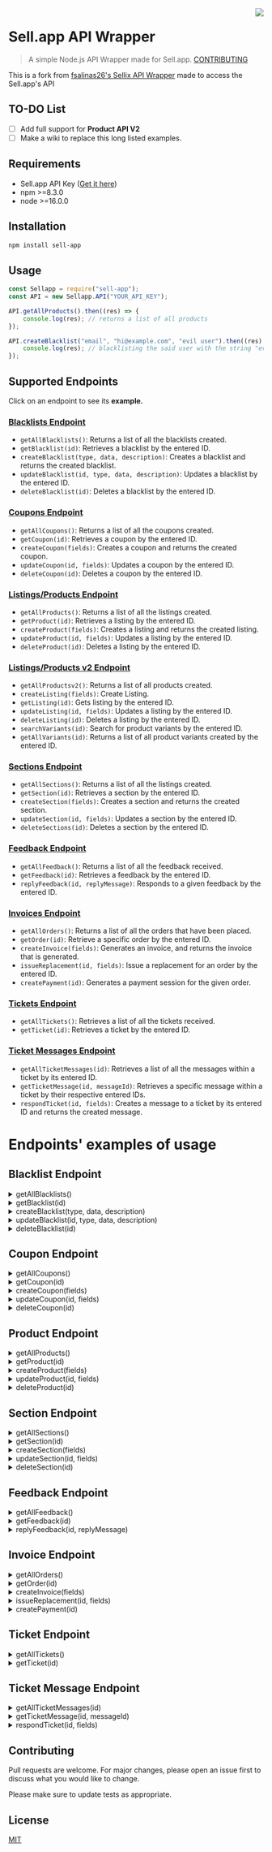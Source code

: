 <img src="https://i.vgy.me/NomCdN.png" align="right" />

# Sell.app API Wrapper

> A simple Node.js API Wrapper made for Sell.app. <a href="#contributing">CONTRIBUTING</a>

This is a fork from [fsalinas26's Sellix API Wrapper](https://github.com/fsalinas26/sellix-api-wrapper) made to access the Sell.app's API

## TO-DO List

-   [ ] Add full support for **Product API V2**
-   [ ] Make a wiki to replace this long listed examples.

## Requirements

-   Sell.app API Key ([Get it here](https://sell.app/user/api-tokens))
-   npm >=8.3.0
-   node >=16.0.0

## Installation

```bash
npm install sell-app
```

## Usage

```javascript
const Sellapp = require("sell-app");
const API = new Sellapp.API("YOUR_API_KEY");

API.getAllProducts().then((res) => {
	console.log(res); // returns a list of all products
});

API.createBlacklist("email", "hi@example.com", "evil user").then((res) => {
	console.log(res); // blacklisting the said user with the string "evil user" as description
});
```

## Supported Endpoints

Click on an endpoint to see its <b>example.</b>

### <a href="#blacklist-endpoint">Blacklists Endpoint</a>

-   `getAllBlacklists()`: Returns a list of all the blacklists created.
-   `getBlacklist(id)`: Retrieves a blacklist by the entered ID.
-   `createBlacklist(type, data, description)`: Creates a blacklist and returns the created blacklist.
-   `updateBlacklist(id, type, data, description)`: Updates a blacklist by the entered ID.
-   `deleteBlacklist(id)`: Deletes a blacklist by the entered ID.

### <a href="#coupon-endpoint">Coupons Endpoint</a>

-   `getAllCoupons()`: Returns a list of all the coupons created.
-   `getCoupon(id)`: Retrieves a coupon by the entered ID.
-   `createCoupon(fields)`: Creates a coupon and returns the created coupon.
-   `updateCoupon(id, fields)`: Updates a coupon by the entered ID.
-   `deleteCoupon(id)`: Deletes a coupon by the entered ID.

### <a href="#product-endpoint">Listings/Products Endpoint</a>

-   `getAllProducts()`: Returns a list of all the listings created.
-   `getProduct(id)`: Retrieves a listing by the entered ID.
-   `createProduct(fields)`: Creates a listing and returns the created listing.
-   `updateProduct(id, fields)`: Updates a listing by the entered ID.
-   `deleteProduct(id)`: Deletes a listing by the entered ID.

### <a href="#productv2-endpoint">Listings/Products v2 Endpoint</a>

-   `getAllProductsv2()`: Returns a list of all products created.
-   `createListing(fields)`: Create Listing.
-   `getListing(id)`: Gets listing by the entered ID.
-   `updateListing(id, fields)`: Updates a listing by the entered ID.
-   `deleteListing(id)`: Deletes a listing by the entered ID.
-   `searchVariants(id)`: Search for product variants by the entered ID.
-   `getAllVariants(id)`: Returns a list of all product variants created by the entered ID.

### <a href="#section-endpoint">Sections Endpoint</a>

-   `getAllSections()`: Returns a list of all the listings created.
-   `getSection(id)`: Retrieves a section by the entered ID.
-   `createSection(fields)`: Creates a section and returns the created section.
-   `updateSection(id, fields)`: Updates a section by the entered ID.
-   `deleteSections(id)`: Deletes a section by the entered ID.

### <a href="#feedback-endpoint">Feedback Endpoint</a>

-   `getAllFeedback()`: Returns a list of all the feedback received.
-   `getFeedback(id)`: Retrieves a feedback by the entered ID.
-   `replyFeedback(id, replyMessage)`: Responds to a given feedback by the entered ID.

### <a href="#invoice-endpoint">Invoices Endpoint</a>

-   `getAllOrders()`: Returns a list of all the orders that have been placed.
-   `getOrder(id)`: Retrieve a specific order by the entered ID.
-   `createInvoice(fields)`: Generates an invoice, and returns the invoice that is generated.
-   `issueReplacement(id, fields)`: Issue a replacement for an order by the entered ID.
-   `createPayment(id)`: Generates a payment session for the given order.

### <a href="#ticket-endpoint">Tickets Endpoint</a>

-   `getAllTickets()`: Retrieves a list of all the tickets received.
-   `getTicket(id)`: Retrieves a ticket by the entered ID.

### <a href="#ticket-message-endpoint">Ticket Messages Endpoint</a>

-   `getAllTicketMessages(id)`: Retrieves a list of all the messages within a ticket by its entered ID.
-   `getTicketMessage(id, messageId)`: Retrieves a specific message within a ticket by their respective entered IDs.
-   `respondTicket(id, fields)`: Creates a message to a ticket by its entered ID and returns the created message.

# Endpoints' examples of usage

## Blacklist Endpoint

<details>
  <summary>getAllBlacklists()</summary>
  
```javascript
API.getAllBlacklists().then((res) => {
	console.log(res);
});
```
</details>

<details>
  <summary>getBlacklist(id)</summary>
  
```javascript
API.getBlacklist("164").then((res) => {
    console.log(res);
});
```
| Parameters |  Type  | Required |      Description       |
| :--------: | :----: | :------: | :--------------------: |
|    `id`    | string |    ✔️    | ID of a blacklist rule |
</details>

<details>
  <summary>createBlacklist(type, data, description)</summary>
  
```javascript
API.createBlacklist("ip", "1.3.3.7", "Block hackers").then((res) => {
    console.log(res);
});
```
|  Parameters   |  Type  | Required |                                            Description                                             |
| :-----------: | :----: | :------: | :------------------------------------------------------------------------------------------------: |
|    `type`     | string |    ✔️    |         Your blacklist rule's type, can be one of the following - "email", "ip", "country"         |
|    `data`     | string |    ✔️    | Depending on the type you chose, you can enter an IP address, email address, or country code here. |
| `description` | string |    ✔️    |           A description that will help you remember why this blacklist rule was created.           |
</details>

<details>
  <summary>updateBlacklist(id, type, data, description)</summary>

```javascript
API.updateBlacklist(
	"164",
	"country",
	"MX",
	"sorry my fellow Mexican friends :sob:"
).then((res) => {
	console.log(res);
});
```

|  Parameters   |  Type  | Required |                                            Description                                             |
| :-----------: | :----: | :------: | :------------------------------------------------------------------------------------------------: |
|     `id`      | string |    ✔️    |                            ID of the blacklist rule you want to update                             |
|    `type`     | string |    ✔️    |         Your blacklist rule's type, can be one of the following - "email", "ip", "country"         |
|    `data`     | string |    ✔️    | Depending on the type you chose, you can enter an IP address, email address, or country code here. |
| `description` | string |    ✔️    |           A description that will help you remember why this blacklist rule was created.           |

</details>

<details>
  <summary>deleteBlacklist(id)</summary>
  
```javascript
API.deleteBlacklist("164").then((res) => {
    console.log(res);
});
```
| Parameters |  Type  | Required |      Description       |
| :--------: | :----: | :------: | :--------------------: |
|    `id`    | string |    ✔️    | ID of the blacklist rule you want to delete |
</details>

## Coupon Endpoint

<details>
  <summary>getAllCoupons()</summary>
  
```javascript
API.getAllCoupons().then((res) => {
	console.log(res);
});
```
</details>

<details>
  <summary>getCoupon(id)</summary>
  
```javascript
API.getCoupon("468").then((res) => {
    console.log(res);
});
```
| Parameters |  Type  | Required |      Description       |
| :--------: | :----: | :------: | :--------------------: |
|    `id`    | string |    ✔️    | ID of the coupon |
</details>

<details>
  <summary>createCoupon(fields)</summary>
  
```javascript
API.createCoupon({
	"code": "15off",
	"type": "PERCENTAGE",
	"discount": "15",
	"store_wide": false
}).then((res) => {
	console.log(res);
});
```

| Parameters |  Type  | Required |  Description   |
| :--------: | :----: | :------: | :------------: |
|  `fields`  | object |    ✔️    | Coupon's field |

| Fields' Values |    Type     | Required |                                 Description                                  |
| :------------: | :---------: | :------: | :--------------------------------------------------------------------------: |
|     `code`     |   string    |    ✔️    |             The coupon code the customer enters during checkout.             |
|     `type`     |   string    |    ✔️    |                 This can be either "PERCENTAGE" or "AMOUNT".                 |
|   `discount`   |   string    |    ✔️    |                  The discount value in percentage or cents.                  |
|    `limit`     |  int/null   |    ❌    | The maximum amount of times a coupon code can be used, across all customers. |
|  `store_wide`  |   boolean   |    ✔️    |     Whether the coupon applies to all products within your store or not.     |
|  `expires_at`  | string/null |    ❌    |            The coupon's expiry date. (format: YY-MM-DD HH-MM-SS)             |

</details>

<details>
  <summary>updateCoupon(id, fields)</summary>
  
```javascript
API.updateCoupon("468", {
	"code": "free20",
	"type": "AMOUNT",
	"discount": "20", // price reduces by 20 dollars
	"limit": 2, // can only be used twice then expires
	"store_wide": true, // the code now can be used across all of your products
	"expires_at": "2023-01-01 12:00:00"
}).then((res) => {
	console.log(res);
});
```

| Parameters |  Type  | Required |             Description             |
| :--------: | :----: | :------: | :---------------------------------: |
|    `id`    | string |    ✔️    | ID of the coupon you want to update |
|  `fields`  | object |    ✔️    |           Coupon's field            |

| Fields' Values |    Type     | Required |                                 Description                                  |
| :------------: | :---------: | :------: | :--------------------------------------------------------------------------: |
|     `code`     |   string    |    ✔️    |             The coupon code the customer enters during checkout.             |
|     `type`     |   string    |    ✔️    |                 This can be either "PERCENTAGE" or "AMOUNT".                 |
|   `discount`   |   string    |    ✔️    |                  The discount value in percentage or cents.                  |
|    `limit`     |  int/null   |    ❌    | The maximum amount of times a coupon code can be used, across all customers. |
|  `store_wide`  |   boolean   |    ✔️    |     Whether the coupon applies to all products within your store or not.     |
|  `expires_at`  | string/null |    ❌    |            The coupon's expiry date. (format: YY-MM-DD HH-MM-SS)             |

</details>

<details>
  <summary>deleteCoupon(id)</summary>
  
```javascript
API.deleteCoupon("468").then((res) => {
    console.log(res);
});
```
| Parameters |  Type  | Required |      Description       |
| :--------: | :----: | :------: | :--------------------: |
|    `id`    | string |    ✔️    | ID of the coupon you want to delete |
</details>

## Product Endpoint

<details>
  <summary>getAllProducts()</summary>
  
```javascript
API.getAllProducts().then((res) => {
	console.log(res);
});
```
</details>

<details>
  <summary>getProduct(id)</summary>
  
```javascript
API.getProduct("4982").then((res) => {
    console.log(res);
});
```
| Parameters |  Type  | Required |      Description       |
| :--------: | :----: | :------: | :--------------------: |
|    `id`    | string |    ✔️    | ID of the product |
</details>

<details>
  <summary>createProduct(fields)</summary>
  
```javascript
API.createProduct({
	"title": "Millions of gold pieces",
	"description": "Get rich, buy this.",
	"deliverable": {
		"delivery_text": "Meet me in world 5",
		"type": "MANUAL",
		"data": {
			"stock": 666,
			"comment": "Thanks"
		}
	},
	"price": {
		"price": 50,
		"currency": "USD"
	},
	"payment_methods": ["PAYPAL"],
	"minimum_purchase_quantity": 1,
	"visibility": "HIDDEN"
})
	.then((res) => {
		console.log(res);
	})
	.catch((err) => {
		console.log(err);
	});
```

| Parameters |  Type  | Required |   Description   |
| :--------: | :----: | :------: | :-------------: |
|  `fields`  | object |    ✔️    | Product's field |

|       Fields' Values        |      Type       | Required |                                                                   Description                                                                    |
| :-------------------------: | :-------------: | :------: | :----------------------------------------------------------------------------------------------------------------------------------------------: |
|           `title`           |     string      |    ✔️    |                                                               The product's title.                                                               |
|        `description`        |     string      |    ✔️    |                                                            The product's description.                                                            |
|           `image`           |   object/null   |    ❌    |                                      An image binary which will be visible when someone views your product.                                      |
|           `order`           |    int/null     |    ❌    |                                          The product's order in which it is sorted on your storefront.                                           |
|        `visibility`         |     string      |    ✔️    |                       Either "PUBLIC", "HIDDEN", or "PRIVATE" - depending on whether you want this product to be visible.                        |
|        `deliverable`        |     object      |    ✔️    | The product's deliverable which will be sent to the customer. Consists of three pieces of nested data, being "delivery_text", "type", and "data" |
|           `price`           |     object      |    ✔️    |                        The product's price in nested format. Consists of two variables "PRICE" (in cents) and "CURRENCY".                        |
|          `humble`           |     boolean     |    ❌    |                              Whether you want to allow the customer to pay more than the product's price. ( ͡° ͜ʖ ͡°)                               |
|      `payment_methods`      | array of string |    ✔️    |                        Items Enum: "COINBASE" "PAYDASH" "PAYPAL" "STRIPE". The product's payment methods in array format.                        |
|  `additional_information`   |      array      |    ❌    |                               Additional info that can be requested from the customer during the checkout process.                               |
|       `bulk_discount`       |      array      |    ❌    |                                 An array of discounts when a customer purchases more than a specified quantity.                                  |
| `minimum_purchase_quantity` |       int       |    ✔️    |                                                The minimum amount a customer is able to purchase.                                                |
| `maximum_purchase_quantity` |    int/null     |    ❌    |                                                The maximum amount a customer is able to purchase.                                                |
|          `webhook`          |   string/null   |    ❌    |                                         A webhook URL that will receive updates when orders are placed.                                          |
|         `warranty`          |   object/null   |    ❌    |                                        The warranty time in which a customer is able to request a refund.                                        |
|          `locked`           |     boolean     |    ❌    |                                           Whether this product is locked by the admins or moderators.                                            |
|          `section`          |    int/null     |    ❌    |                             The ID of a section to associate with this product. Use null to disassociate a section.                              |

</details>

<details>
  <summary>updateProduct(id, fields)</summary>
  
```javascript
API.updateProduct("4982", {
	"title": "Millions of gold pieces EXTRA",
	"slug": "millions-of-gold-pieces",
	"description": "Get rich, buy this.",
	"visibility": "PUBLIC",
	"deliverable": {
		"delivery_text": "Meet me in world 1000!!",
		"type": "MANUAL",
		"data": {
			"stock": 666,
			"comment": "Thanks broski (scammed, real)"
		}
	},
	"price": {
		"price": 1000, // ( ͡° ͜ʖ ͡°)
		"currency": "USD"
	},
	"humble": true,
	"payment_methods": ["PAYPAL"],
	"minimum_purchase_quantity": 1,
	"maximum_purchase_quantity": 20
})
	.then((res) => {
		console.log(res);
	})
	.catch((err) => {
		console.log(err);
	});
```

| Parameters |  Type  | Required |             Description             |
| :--------: | :----: | :------: | :---------------------------------: |
|    `id`    | string |    ✔️    | ID of the coupon you want to update |
|  `fields`  | object |    ✔️    |           Coupon's field            |

|       Fields' Values        |      Type       | Required |                                                                   Description                                                                    |
| :-------------------------: | :-------------: | :------: | :----------------------------------------------------------------------------------------------------------------------------------------------: |
|           `title`           |     string      |    ✔️    |                                                               The product's title.                                                               |
|        `description`        |     string      |    ✔️    |                                                            The product's description.                                                            |
|           `image`           |   object/null   |    ❌    |                                      An image binary which will be visible when someone views your product.                                      |
|           `order`           |    int/null     |    ❌    |                                          The product's order in which it is sorted on your storefront.                                           |
|        `visibility`         |     string      |    ✔️    |                       Either "PUBLIC", "HIDDEN", or "PRIVATE" - depending on whether you want this product to be visible.                        |
|        `deliverable`        |     object      |    ✔️    | The product's deliverable which will be sent to the customer. Consists of three pieces of nested data, being "delivery_text", "type", and "data" |
|           `price`           |     object      |    ✔️    |                        The product's price in nested format. Consists of two variables "PRICE" (in cents) and "CURRENCY".                        |
|          `humble`           |     boolean     |    ❌    |                              Whether you want to allow the customer to pay more than the product's price. ( ͡° ͜ʖ ͡°)                               |
|      `payment_methods`      | array of string |    ✔️    |                        Items Enum: "COINBASE" "PAYDASH" "PAYPAL" "STRIPE". The product's payment methods in array format.                        |
|  `additional_information`   |      array      |    ❌    |                               Additional info that can be requested from the customer during the checkout process.                               |
|       `bulk_discount`       |      array      |    ❌    |                                 An array of discounts when a customer purchases more than a specified quantity.                                  |
| `minimum_purchase_quantity` |       int       |    ✔️    |                                                The minimum amount a customer is able to purchase.                                                |
| `maximum_purchase_quantity` |    int/null     |    ❌    |                                                The maximum amount a customer is able to purchase.                                                |
|          `webhook`          |   string/null   |    ❌    |                                         A webhook URL that will receive updates when orders are placed.                                          |
|         `warranty`          |   object/null   |    ❌    |                                        The warranty time in which a customer is able to request a refund.                                        |
|          `locked`           |     boolean     |    ❌    |                                           Whether this product is locked by the admins or moderators.                                            |
|          `section`          |    int/null     |    ❌    |                             The ID of a section to associate with this product. Use null to disassociate a section.                              |

</details>

<details>
  <summary>deleteProduct(id)</summary>
  
```javascript
API.deleteProduct("4982").then((res) => {
    console.log(res);
});
```
| Parameters |  Type  | Required |      Description       |
| :--------: | :----: | :------: | :--------------------: |
|    `id`    | string |    ✔️    | ID of the product you want to delete |
</details>

## Section Endpoint

<details>
  <summary>getAllSections()</summary>
  
```javascript
API.getAllSections().then((res) => {
	console.log(res);
});
```
</details>

<details>
  <summary>getSection(id)</summary>
  
```javascript
API.getSection("694").then((res) => {
    console.log(res);
});
```
| Parameters |  Type  | Required |      Description       |
| :--------: | :----: | :------: | :--------------------: |
|    `id`    | string |    ✔️    | ID of a section |
</details>

<details>
  <summary>createSection(fields)</summary>
  
```javascript
API.createSection({
	"title": "Gaming Goods",
	"hidden": false
})
	.then((res) => {
		console.log(res);
	})
	.catch((err) => {
		console.log(err);
	});
```

| Parameters |  Type  | Required |   Description   |
| :--------: | :----: | :------: | :-------------: |
|  `fields`  | object |    ✔️    | Section's field |

| Fields' Values |  Type   | Required |                                     Description                                      |
| :------------: | :-----: | :------: | :----------------------------------------------------------------------------------: |
|    `title`     | string  |    ✔️    |                                 The section's title.                                 |
|    `hidden`    | boolean |    ✔️    | Whether this section is hidden from public view (can only be accessed by direct URL) |
|    `order`     |   int   |    ❌    |        The order of the section in which it is displayed on your storefront.         |

</details>

<details>
  <summary>updateSection(id, fields)</summary>
  
```javascript
API.updateSection("694", {
	"title": "Gaming Goods",
	"hidden": false,
	"order": 1,
	"slug": "gaming-goods"
}).then((res) => {
	console.log(res);
});
```

| Parameters |  Type  | Required |             Description             |
| :--------: | :----: | :------: | :---------------------------------: |
|    `id`    | string |    ✔️    | ID of the coupon you want to update |
|  `fields`  | object |    ✔️    |           Coupon's field            |

| Fields' Values |  Type   | Required |                                     Description                                      |
| :------------: | :-----: | :------: | :----------------------------------------------------------------------------------: |
|    `title`     | string  |    ✔️    |                                 The section's title.                                 |
|    `hidden`    | boolean |    ✔️    | Whether this section is hidden from public view (can only be accessed by direct URL) |
|    `order`     |   int   |    ❌    |        The order of the section in which it is displayed on your storefront.         |

</details>

<details>
  <summary>deleteSection(id)</summary>
  
```javascript
API.deleteSection("694").then((res) => {
    console.log(res);
});
```
| Parameters |  Type  | Required |      Description       |
| :--------: | :----: | :------: | :--------------------: |
|    `id`    | string |    ✔️    | ID of the section you want to delete |
</details>

## Feedback Endpoint

<details>
  <summary>getAllFeedback()</summary>
  
```javascript
API.getAllFeedback().then((res) => {
	console.log(res);
});
```
</details>

<details>
  <summary>getFeedback(id)</summary>
  
```javascript
API.getFeedback("666").then((res) => {
    console.log(res);
});
```
| Parameters |  Type  | Required |      Description       |
| :--------: | :----: | :------: | :--------------------: |
|    `id`    | string |    ✔️    | ID of a feedback |
</details>

<details>
  <summary>replyFeedback(id, replyMessage)</summary>
  
```javascript
API.replyFeedback("666", "Thanks for the positive feedback!").then((res) => {
	console.log(res);
});
```

|   Parameters   |  Type  | Required |                                Description                                |
| :------------: | :----: | :------: | :-----------------------------------------------------------------------: |
|      `id`      | string |    ✔️    |                    ID of the coupon you want to update                    |
| `replyMessage` | string |    ✔️    | A reply message that was left by the store owner who received this rating |

</details>

## Invoice Endpoint

<details>
  <summary>getAllOrders()</summary>
  
```javascript
API.getAllOrders().then((res) => {
	console.log(res);
});
```
</details>

<details>
  <summary>getOrder(id)</summary>
  
```javascript
API.getOrder("666").then((res) => {
    console.log(res);
});
```
| Parameters |  Type  | Required |      Description       |
| :--------: | :----: | :------: | :--------------------: |
|    `id`    | string |    ✔️    | ID of an order |
</details>

<details>
  <summary>createInvoice(fields)</summary>
  
```javascript
API.createInvoice({
	"customer_email": "john@doe.com",
	"total": "4.99",
	"payment_method": "PAYPAL",
	"products": {
		"1210": {
			"quantity": 5,
			"additional_information": [
				{
					"accept_terms_and_conditions": true,
					"read_terms_and_conditions_before_accepting": true
				}
			],
			"fill_once": true
		}
	}
})
	.then((res) => {
		console.log(res);
	})
	.catch((err) => {
		console.log(err);
	});
```

| Parameters |  Type  | Required |   Description   |
| :--------: | :----: | :------: | :-------------: |
|  `fields`  | object |    ✔️    | Invoice's field |

|  Fields' Values  |  Type  | Required |                                                                                                                          Description                                                                                                                          |
| :--------------: | :----: | :------: | :-----------------------------------------------------------------------------------------------------------------------------------------------------------------------------------------------------------------------------------------------------------: |
| `customer_email` | string |    ❌    |                                                                                                       The email of the customer who placed this order.                                                                                                        |
|     `total`      | string |    ❌    |                                                                                   The total amount to pay for this order. Can be excluded to create free-of-charge orders.                                                                                    |
| `payment_method` | string |    ❌    | Enum: "COINBASE" "PAYDASH" "PAYPAL" "STRIPE". The payment gateway to process this order with.The selected payment gateway must be configured for the issuing store and should only be included in the request if the total of the order is greater than zero. |
|     `coupon`     | string |    ❌    |                                                                                                            The coupon code to apply to this order.                                                                                                            |
|    `products`    | object |    ❌    |                                                     Association of products with quantity and additional information to include in the order. The object keys must be the ids of the listings to include                                                      |

</details>

<details>
  <summary>issueReplacement(id, fields)</summary>
  
```javascript
API.issueReplacement("666", {
  "listings": [
    1,
    2,
    3
  ]
}).then((res) => {
	console.log(res);
});
```

| Parameters |  Type  | Required |                                            Description                                            |
| :--------: | :----: | :------: | :-----------------------------------------------------------------------------------------------: |
|    `id`    | string |    ✔️    |                          ID of the order you want to issue a replacement                          |
|  `fields`  | array  |    ❌    | The listings that should be replaced. If no listings are provided, all listings will be replaced. |

</details>

<details>
  <summary>createPayment(id)</summary>
  
```javascript
API.createPayment("4982")
	.then((res) => {
		console.log(res);
	})
	.catch((err) => {
		console.log(err);
	});
```
| Parameters |  Type  | Required |      Description       |
| :--------: | :----: | :------: | :--------------------: |
|    `id`    | string |    ✔️    | Generates a payment session for the given ORDER ID. |
</details>

## Ticket Endpoint

<details>
  <summary>getAllTickets()</summary>
  
```javascript
API.getAllTickets().then((res) => {
	console.log(res);
});
```
</details>

<details>
  <summary>getTicket(id)</summary>
  
```javascript
API.getTicket("69").then((res) => {
    console.log(res);
});
```
| Parameters |  Type  | Required |      Description       |
| :--------: | :----: | :------: | :--------------------: |
|    `id`    | string |    ✔️    | Retrieves a ticket by the entered ID. |
</details>

## Ticket Message Endpoint

<details>
  <summary>getAllTicketMessages(id)</summary>
  
```javascript
API.getAllTicketMessages("69").then((res) => {
    console.log(res);
});
```
| Parameters |  Type  | Required |      Description       |
| :--------: | :----: | :------: | :--------------------: |
|    `id`    | string |    ✔️    | Retrieves a list of all the messages within a ticket by its entered ID. |
</details>

<details>
  <summary>getTicketMessage(id, messageId)</summary>
  
```javascript
API.getTicketMessage("69", "420").then((res) => {
    console.log(res);
});
```
|  Parameters | Type | Required |                                  Description                                  |
|:-----------:|:----:|:--------:|:-----------------------------------------------------------------------------:|
|     `id`    |  int |    ✔️      |                                 ID of a ticket                                |
| `messageId` |  int |     ✔️     | Retrieves a specific message within a ticket by their respective entered IDs. |
</details>

<details>
  <summary>respondTicket(id, fields)</summary>
  
```javascript
API.respondTicket("69", {
	"author": "STORE",
	"content": "This is a response message."
}).then((res) => {
	console.log(res);
});
```

| Parameters |  Type  | Required |             Description              |
| :--------: | :----: | :------: | :----------------------------------: |
|    `id`    | string |    ✔️    | ID of the ticket you want to respond |
|  `fields`  | object |    ✔️    |           Response's field           |

| Parameters |  Type  | Required |                                Description                                |
| :--------: | :----: | :------: | :-----------------------------------------------------------------------: |
|  `author`  | string |    ❌    | Either "STORE" or "CUSTOMER" depending on who sent this specific message. |
| `content`  | string |    ✔️    |                        The message that was left.                         |

</details>

## Contributing

Pull requests are welcome. For major changes, please open an issue first to discuss what you would like to change.

Please make sure to update tests as appropriate.

## License

[MIT](https://choosealicense.com/licenses/mit/)
